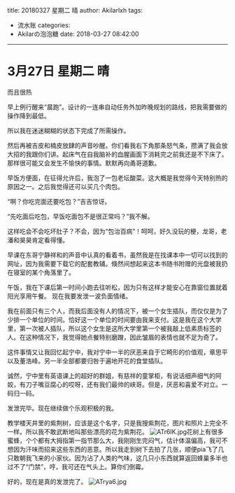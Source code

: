 title: 20180327 星期二 晴
author: Akilarlxh
tags:
  - 流水账
categories:
  - Akilarの泡泡糖
date: 2018-03-27 08:42:00
---
# 3月27日 星期二 晴

而且很热

早上例行醒来“晨跑”。设计的一连串自动任务外加昨晚规划的路线，把我需要做的操作降到最低。

所以我在迷迷糊糊的状态下完成了所需操作。

然后再被吉皮和楠皮放肆的声音吵醒。你们看我右下角那条怒气条，攒满了我会放大招的我跟你们讲。起床气在自我脑补的血腥画面下消耗完之前我还是不下床了。那样很可能又会发生不愉快的事情。默默再向甬哥道歉。

早饭方便面，在征得允许后，我泡了一包老坛酸菜。这大概是我觉得今天特别热的原因之一。之后我觉得还可以买几个肉包。

“啊？你吃完面还要吃包？”吉吉惊讶。

“先吃面后吃包，早饭吃面包不是很正常吗？”我不解。

这样吃会不会吃坏肚子？不会，因为“包治百病”！呵呵，好久没玩的梗，龙哥，老潘和昊昊肯定看得懂。

早课在东哥宁静祥和的声音中认真的看着书，虽然我是在找课本中一切可以找到的网址，因为我需要下载它的配套教辅。倏然间想起来这本书随书附赠的光盘被我扔在寝室的某个角落里了。

午饭，我在下课后第一时间小跑去往听松，因为只有这样才能安心在靠窗位置就着阳光享用午餐。
现在我要发泄一波负面情绪。

我在前面只有三个人，而我后面没有人的情况下，被一个女生插队，而仅仅是为了少排一个单位的时间。恰好这一个单位的时间要由我来支付。这是我在这个大学里，第一次被人插队，所以这个女生是这所大学里第一个被我敲上低素质标签的人。在这种情况下，我觉得她点餐特别磨蹭，因此皱眉的表情也就不足为奇了。

这件事情又让我回忆起宁中，我对宁中一半的厌恶来自于它畸形的价值观，章思平以及董浩峰。另一半全部都要归咎于遍地开花的食堂插队。

诚然，宁中里有英语课上的超好的群姐，有慈祥的童掌柜，有说话细声细气的阿姣，有刀子嘴豆腐心的哎呀，还有我们最帅的峡哥。但是，厌恶和喜爱不对立。一码归一码。

发泄完毕。现在继续做个乐观积极的我。

教学楼天井里的紫荆树，应该是这个名字，只是我搜紫荆花，图片和照片上完全不一样。所以我不敢武断地叫那些漂亮的花为紫荆花。
![ATr6IK.jpg](https://s2.ax1x.com/2019/04/10/ATr6IK.jpg)花树上有很多蜜蜂，个个都有大拇指第一指节那么大，我刚刚生完闷气，估计体温偏高，我可不想因为汗味而招来这些东西的恶意。所以我走到树下去拍了几张，顺便pia飞了几只敢朝我飞来的小家伙。因为沾了人类的气味，这几只小东西就算返回蜂巢多半也过不了“门禁”，哼，我可还在气头上。算你们倒霉。

好的，现在是真的发泄完了。
![ATrya6.jpg](https://s2.ax1x.com/2019/04/10/ATrya6.jpg)